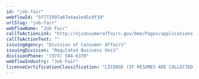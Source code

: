 ```yaml
---
id: "job-fair"
webflowId: "5f772997a67e4ae1e45c0f39"
urlSlug: "job-fair"
webflowName: "Job Fair"
callToActionLink: "http://njconsumeraffairs.gov/bme/Pages/applications.aspx"
callToActionText: ""
issuingAgency: "Division of Consumer Affairs"
issuingDivision: "Regulated Business Unit"
divisionPhone: "(973) 504-6370"
webflowIndustry: "Job Fair"
licenseCertificationClassification: "LICENSE (IF RESUMES ARE COLLECTED & REGISTRATION FEE CHARGED ATTENDEES)"
---
```

